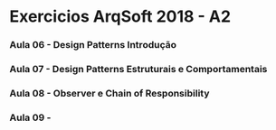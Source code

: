 # Exercicios ArqSoft 2018 - A2

### Aula 06 - Design Patterns Introdução

### Aula 07 - Design Patterns Estruturais e Comportamentais

### Aula 08 - Observer e Chain of Responsibility

### Aula 09 - 